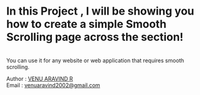 # In this Project , I will be showing  you how to create a simple Smooth Scrolling page across the section!
<br>
You can use it for any website or web application that requires smooth scrolling.

Author : <a href="https://www.linkedin.com/in/venu-aravind-r-4137541b2/">VENU ARAVIND R</a><br>
Email : venuaravind2002@gmail.com